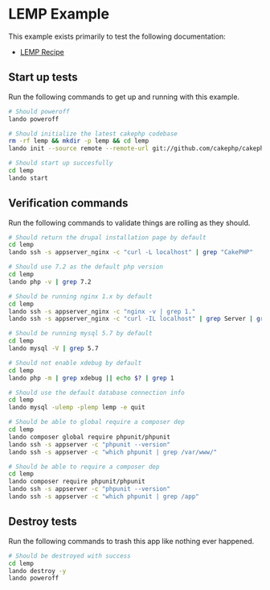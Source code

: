 LEMP Example
============

This example exists primarily to test the following documentation:

* [LEMP Recipe](https://docs.devwithlando.io/tutorial/lemp.html)

Start up tests
--------------

Run the following commands to get up and running with this example.

```bash
# Should poweroff
lando poweroff

# Should initialize the latest cakephp codebase
rm -rf lemp && mkdir -p lemp && cd lemp
lando init --source remote --remote-url git://github.com/cakephp/cakephp.git --remote-options="--branch 2.x --depth 1" --recipe lemp --webroot . --name lando-lemp

# Should start up succesfully
cd lemp
lando start
```

Verification commands
---------------------

Run the following commands to validate things are rolling as they should.

```bash
# Should return the drupal installation page by default
cd lemp
lando ssh -s appserver_nginx -c "curl -L localhost" | grep "CakePHP"

# Should use 7.2 as the default php version
cd lemp
lando php -v | grep 7.2

# Should be running nginx 1.x by default
cd lemp
lando ssh -s appserver_nginx -c "nginx -v | grep 1."
lando ssh -s appserver_nginx -c "curl -IL localhost" | grep Server | grep nginx | grep 1.

# Should be running mysql 5.7 by default
cd lemp
lando mysql -V | grep 5.7

# Should not enable xdebug by default
cd lemp
lando php -m | grep xdebug || echo $? | grep 1

# Should use the default database connection info
cd lemp
lando mysql -ulemp -plemp lemp -e quit

# Should be able to global require a composer dep
cd lemp
lando composer global require phpunit/phpunit
lando ssh -s appserver -c "phpunit --version"
lando ssh -s appserver -c "which phpunit | grep /var/www/"

# Should be able to require a composer dep
cd lemp
lando composer require phpunit/phpunit
lando ssh -s appserver -c "phpunit --version"
lando ssh -s appserver -c "which phpunit | grep /app"
```

Destroy tests
-------------

Run the following commands to trash this app like nothing ever happened.

```bash
# Should be destroyed with success
cd lemp
lando destroy -y
lando poweroff
```
